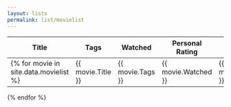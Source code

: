 ```yaml
---
layout: lists
permalink: list/movielist
---
```


| Title | Tags | Watched | Personal Rating | Review |
| --- | --- | --- | --- | --- |
{% for movie in site.data.movielist %}| {{ movie.Title }} | {{ movie.Tags }} | {{ movie.Watched }} | {{ movie.Personal_Rating }} | {{ movie.Review }} |
{% endfor %}